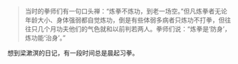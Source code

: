 > 当时的拳师们有一句口头禅：“炼拳不炼功，到老一场空。”但凡炼拳者无论年龄大小、身体强弱都自觉炼功，倒是有些体弱多病者只炼功不打拳，但往往只几个月功夫他们的气色就和以前判若两人。拳师们说：“炼拳是‘防身’，炼功能‘治身’。”

想到梁漱溟的日记，有一段时间总是晨起习拳。
